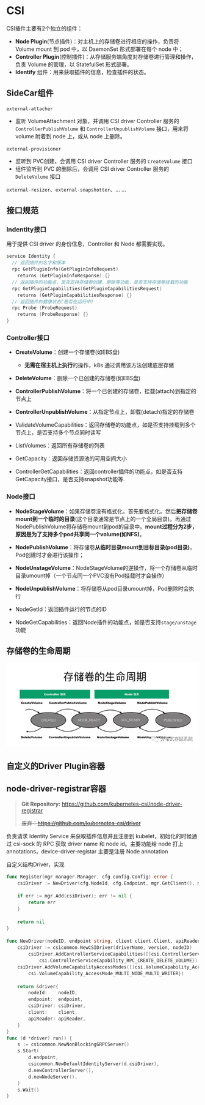 # CSI

CSI插件主要有2个独立的组件：

- **Node Plugin**(节点插件)：对主机上的存储卷进行相应的操作，负责将 Volume mount 到 pod 中，以 DaemonSet 形式部署在每个 node 中；
- **Controller Plugin**(控制插件)：从存储服务端角度对存储卷进行管理和操作，负责 Volume 的管理，以 StatefulSet 形式部署。
- **Identify** 组件：用来获取插件的信息，检查插件的状态。

## SideCar组件

`external-attacher`

- 监听 VolumeAttachment 对象，并调用 CSI driver Controller 服务的 `ControllerPublishVolume` 和 `ControllerUnpublishVolume` 接口，用来将 volume 附着到 node 上，或从 node 上删除。

`external-provisioner`

-  监听到 PVC创建，会调用 CSI driver Controller 服务的 `CreateVolume` 接口
- 组件监听到 PVC 的删除后，会调用 CSI driver Controller 服务的 `DeleteVolume` 接口

`external-resizer`、`external-snapshotter`、... ...

## 接口规范

### Indentity接口

用于提供 CSI driver 的身份信息，Controller 和 Node 都需要实现。

```go
service Identity {
  // 返回插件的名字和版本
  rpc GetPluginInfo(GetPluginInfoRequest)
    returns (GetPluginInfoResponse) {}
  // 返回插件的功能点，是否支持存储卷创建、删除等功能，是否支持存储卷挂载的功能
  rpc GetPluginCapabilities(GetPluginCapabilitiesRequest)
    returns (GetPluginCapabilitiesResponse) {}
  // 返回插件的健康状态(是否在运行中)
  rpc Probe (ProbeRequest)
    returns (ProbeResponse) {}
}
```

### Controller接口

- **CreateVolume**：创建一个存储卷(如EBS盘)
  -  **无需在宿主机上执行**的操作，k8s 通过调用该方法创建底层存储

- **DeleteVolume**：删除一个已创建的存储卷(如EBS盘)
- **ControllerPublishVolume**：将一个已创建的存储卷，挂载(attach)到指定的节点上
- **ControllerUnpublishVolume**：从指定节点上，卸载(detach)指定的存储卷
- ValidateVolumeCapabilities：返回存储卷的功能点，如是否支持挂载到多个节点上，是否支持多个节点同时读写
- ListVolumes：返回所有存储卷的列表
- GetCapacity：返回存储资源池的可用空间大小
- ControllerGetCapabilities：返回controller插件的功能点，如是否支持GetCapacity接口，是否支持snapshot功能等.

### Node接口

- **NodeStageVolume**：如果存储卷没有格式化，首先要格式化。然后**把存储卷mount到一个临时的目录**(这个目录通常是节点上的一个全局目录)。再通过NodePublishVolume将存储卷mount到pod的目录中。**mount过程分为2步，原因是为了支持多个pod共享同一个volume(如NFS)**。

- **NodePublishVolume**：将存储卷**从临时目录mount到目标目录(pod目录)**，Pod创建时才会进行该操作；

- **NodeUnstageVolume**：NodeStageVolume的逆操作，将一个存储卷从临时目录umount掉（一个节点同一个PVC没有Pod挂载时才会操作）

- **NodeUnpublishVolume**：将存储卷从pod目录umount掉，Pod删除时会执行

- NodeGetId：返回插件运行的节点的ID

- NodeGetCapabilities：返回Node插件的功能点，如是否支持`stage/unstage`功能



## 存储卷的生命周期

![bcb030e09ddf0a64a7443268bae3832d.png](pics/bcb030e09ddf0a64a7443268bae3832d.png)





## 自定义的Driver Plugin容器



## node-driver-registrar容器

> **Git Repository:** https://github.com/kubernetes-csi/node-driver-registrar
>
> ~~废弃：https://github.com/kubernetes-csi/driver~~



负责请求 Identity Service 来获取插件信息并且注册到 kubelet，初始化的时候通过 csi-sock 的 RPC 获取 driver name 和 node id。主要功能给 node 打上 annotations，device-driver-registar 主要是注册 Node annotation



自定义结构Driver，实现

```go
func Register(mgr manager.Manager, cfg config.Config) error {
	csiDriver := NewDriver(cfg.NodeId, cfg.Endpoint, mgr.GetClient(), mgr.GetAPIReader())

	if err := mgr.Add(csiDriver); err != nil {
		return err
	}

	return nil
}

func NewDriver(nodeID, endpoint string, client client.Client, apiReader client.Reader) *driver {
	csiDriver := csicommon.NewCSIDriver(driverName, version, nodeID)
		csiDriver.AddControllerServiceCapabilities([]csi.ControllerServiceCapability_RPC_Type{
            csi.ControllerServiceCapability_RPC_CREATE_DELETE_VOLUME})
	csiDriver.AddVolumeCapabilityAccessModes([]csi.VolumeCapability_AccessMode_Mode{
        csi.VolumeCapability_AccessMode_MULTI_NODE_MULTI_WRITER})

	return &driver{
		nodeId:    nodeID,
		endpoint:  endpoint,
		csiDriver: csiDriver,
		client:    client,
		apiReader: apiReader,
	}
}
func (d *driver) run() {
	s := csicommon.NewNonBlockingGRPCServer()
	s.Start(
		d.endpoint,
		csicommon.NewDefaultIdentityServer(d.csiDriver),
		d.newControllerServer(),
		d.newNodeServer(),
	)
	s.Wait()
}
```

